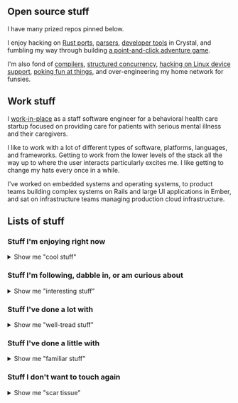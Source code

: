 ## Open source stuff

I have many prized repos pinned below.

I enjoy hacking on [Rust ports](https://github.com/maxfierke/reptyr/tree/mf-rust_port), [parsers](https://github.com/maxfierke/hcl.cr), [developer tools](https://github.com/maxfierke/mstrap) in Crystal, and fumbling my way through building [a point-and-click adventure game](https://www.maxfierke.com/projects/untitled-adventure-game).

I'm also fond of [compilers](https://github.com/crystal-lang/crystal), [structured concurrency](https://github.com/machty/ember-concurrency), [hacking on Linux device support](https://github.com/maxfierke/linux-clockworkpi-a06), [poking fun at things](https://github.com/maxfierke/ember-procrastination), and over-engineering my home network for funsies.

## Work stuff

I [work-in-place](http://www.nytimes.com/2016/06/19/jobs/remote-thats-no-way-to-describe-this-work.html) as a staff software engineer for a behavioral health care startup focused on providing care for patients with serious mental illness and their caregivers.

I like to work with a lot of different types of software, platforms, languages, and frameworks. Getting to work from the lower levels of the stack all the way up to where the user interacts particularly excites me. I like getting to change my hats every once in a while.

I've worked on embedded systems and operating systems, to product teams building complex systems on Rails and large UI applications in Ember, and sat on infrastructure teams managing production cloud infrastructure.

## Lists of stuff

### Stuff I'm enjoying right now

<details>
<summary>Show me "cool stuff"</summary>

I'm actively using and enjoying these things at work, at home, or in open source projects.

- ![AWS](https://img.shields.io/badge/AWS-%23FF9900.svg?style=for-the-badge&logo=amazon-aws&logoColor=white)
- ![Crystal](https://img.shields.io/badge/crystal-%23000000.svg?style=for-the-badge&logo=crystal&logoColor=white)
- ![Git](https://img.shields.io/badge/git-%23F05033.svg?style=for-the-badge&logo=git&logoColor=white)
- ![Go](https://img.shields.io/badge/go-%2300ADD8.svg?style=for-the-badge&logo=go&logoColor=white)
- ![K3s](https://img.shields.io/badge/K3s-FFC61C?logo=k3s&logoColor=000&style=flat)
- ![macOS](https://img.shields.io/badge/mac%20os-000000?style=for-the-badge&logo=macos&logoColor=F0F0F0)
- ![Postgres](https://img.shields.io/badge/postgres-%23316192.svg?style=for-the-badge&logo=postgresql&logoColor=white)
- ![Rails](https://img.shields.io/badge/rails-%23CC0000.svg?style=for-the-badge&logo=ruby-on-rails&logoColor=white)
- ![Ruby](https://img.shields.io/badge/ruby-%23CC342D.svg?style=for-the-badge&logo=ruby&logoColor=white)
- ![Rust](https://img.shields.io/badge/rust-%23000000.svg?style=for-the-badge&logo=rust&logoColor=white)
- ![Ubiquiti](https://img.shields.io/badge/ubiquiti-%230559C9.svg?style=for-the-badge&logo=ubiquiti&logoColor=white)

</details>

### Stuff I'm following, dabble in, or am curious about

<details>
<summary>Show me "interesting stuff"</summary>

I like to read about these, or play around with them in my homelab, on side projects, etc.

- ![Dart](https://img.shields.io/badge/dart-%230175C2.svg?style=for-the-badge&logo=dart&logoColor=white)
- ![FreeBSD](https://img.shields.io/badge/-FreeBSD-%23870000?style=for-the-badge&logo=freebsd&logoColor=white)
- ![Zig](https://img.shields.io/badge/Zig-%23F7A41D.svg?style=for-the-badge&logo=zig&logoColor=white)

</details>

### Stuff I've done a lot with

<details>
<summary>Show me "well-tread stuff"</summary>

At one time or another I've used these a bunch, or may still occasionally use these, or maintain software that uses these things

- ![Ansible](https://img.shields.io/badge/ansible-%231A1918.svg?style=for-the-badge&logo=ansible&logoColor=white)
- ![C](https://img.shields.io/badge/c-%2300599C.svg?style=for-the-badge&logo=c&logoColor=white)
- ![C#](https://img.shields.io/badge/c%23-%23239120.svg?style=for-the-badge&logo=c-sharp&logoColor=white)
- ![CSS3](https://img.shields.io/badge/css3-%231572B6.svg?style=for-the-badge&logo=css3&logoColor=white)
- ![Docker](https://img.shields.io/badge/docker-%230db7ed.svg?style=for-the-badge&logo=docker&logoColor=white)
- ![Ember](https://img.shields.io/badge/ember-1C1E24?style=for-the-badge&logo=ember.js&logoColor=#D04A37)
- ![ElasticSearch](https://img.shields.io/badge/-ElasticSearch-005571?style=for-the-badge&logo=elasticsearch)
- ![MySQL](https://img.shields.io/badge/mysql-%2300f.svg?style=for-the-badge&logo=mysql&logoColor=white)
- ![JavaScript](https://img.shields.io/badge/javascript-%23323330.svg?style=for-the-badge&logo=javascript&logoColor=%23F7DF1E)
- ![Nginx](https://img.shields.io/badge/nginx-%23009639.svg?style=for-the-badge&logo=nginx&logoColor=white)
- ![PHP](https://img.shields.io/badge/php-%23777BB4.svg?style=for-the-badge&logo=php&logoColor=white)
- ![React](https://img.shields.io/badge/react-%2320232a.svg?style=for-the-badge&logo=react&logoColor=%2361DAFB)
- ![Symfony](https://img.shields.io/badge/symfony-%23000000.svg?style=for-the-badge&logo=symfony&logoColor=white)

</details>

### Stuff I've done a little with

<details>
<summary>Show me "familiar stuff"</summary>

Things I've used here and there, but not enough to avoid diving into the docs again.

- ![Alpine Linux](https://img.shields.io/badge/Alpine_Linux-%230D597F.svg?style=for-the-badge&logo=alpine-linux&logoColor=white)
- ![C++](https://img.shields.io/badge/c++-%2300599C.svg?style=for-the-badge&logo=c%2B%2B&logoColor=white)
- ![Django](https://img.shields.io/badge/django-%23092E20.svg?style=for-the-badge&logo=django&logoColor=white)
- ![Elixir](https://img.shields.io/badge/elixir-%234B275F.svg?style=for-the-badge&logo=elixir&logoColor=white)
- ![Python](https://img.shields.io/badge/python-3670A0?style=for-the-badge&logo=python&logoColor=ffdd54)
- ![RabbitMQ](https://img.shields.io/badge/Rabbitmq-FF6600?style=for-the-badge&logo=rabbitmq&logoColor=white)
- ![Terraform](https://img.shields.io/badge/terraform-%235835CC.svg?style=for-the-badge&logo=terraform&logoColor=white)
- ![TypeScript](https://img.shields.io/badge/typescript-%23007ACC.svg?style=for-the-badge&logo=typescript&logoColor=white)

</details>

### Stuff I don't want to touch again

<details>
<summary>Show me "scar tissue"</summary>

- ![Angular.js](https://img.shields.io/badge/angular.js-%23E23237.svg?style=for-the-badge&logo=angularjs&logoColor=white)
- ![LaTeX](https://img.shields.io/badge/latex-%23008080.svg?style=for-the-badge&logo=latex&logoColor=white)
- ![Microsoft SharePoint](https://img.shields.io/badge/Microsoft_SharePoint-0078D4?style=for-the-badge&logo=microsoft-sharepoint&logoColor=white)
- ![Java](https://img.shields.io/badge/java-%23ED8B00.svg?style=for-the-badge&logo=java&logoColor=white)
- ![Oracle](https://img.shields.io/badge/Oracle-F80000?style=for-the-badge&logo=oracle&logoColor=white)
- ![Apache Subversion](https://img.shields.io/badge/subversion-%23809CC9.svg?style=for-the-badge&logo=subversion&logoColor=white)

</details>

